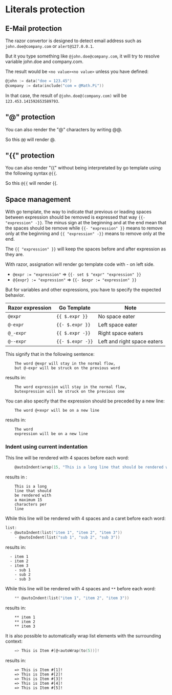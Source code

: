 # Literals protection

## E-Mail protection

The razor convertor is designed to detect email address such as `john.doe@company.com` or `alert@127.0.0.1`.

But it you type something like `@john.doe@company.com`, it will try to resolve variable john.doe and company.com.

The result would be `<no value><no value>` unless you have defined:

```go
@john := data("doe = 123.45")
@company := data(include("com = @Math.Pi"))
```

In that case, the result of `@john.doe@(company.com)` will be `123.453.141592653589793`.

## "&#64;" protection

You can also render the "&#64;" characters by writing &#64;&#64;.

So this `@@` will render &#64;.

## "&#123;&#123;" protection

You can also render "&#123;&#123;" without being interpretated by go template using the following syntax `@{{`.

So this `@{{` will render &#123;&#123;.

## Space management

With go template, the way to indicate that previous or leading spaces between expression should be removed is expressed
that way `{{- "expression" -}}`. The minus sign at the beginning and at the end mean that the spaces should be remove while
`{{- "expression" }}` means to remove only at the beginning and `{{ "expression" -}}` means to remove only at the end.

The `{{ "expression" }}` will keep the spaces before and after expression as they are.

With razor, assignation will render go template code with - on left side.

* `@expr := "expression"` => `{{- set $ "expr" "expression" }}`
* `@{expr} := "expression"` => `{{- $expr := "expression" }}`

But for variables and other expressions, you have to specify the expected behavior.

| Razor expression | Go Template      | Note
| ---------------- | -----------      | ----
| `@expr`          | `{{ $.expr }}`   | No space eater
| `@-expr`         | `{{- $.expr }}`  | Left space eater
| `@_-expr`        | `{{ $.expr -}}`  | Right space eaters
| `@--expr`        | `{{- $.expr -}}` | Left and right space eaters

This signify that in the following sentence:

```text
    The word @expr will stay in the normal flow,
    but @-expr will be struck on the previous word
```

results in:

```text
    The word expression will stay in the normal flow,
    butexpression will be struck on the previous one
```

You can also specify that the expression should be preceded by a new line:

```text
    The word @<expr will be on a new line
```

results in:

```text
    The word
    expression will be on a new line
```

### Indent using current indentation

This line will be rendered with 4 spaces before each word:

```go
    @autoIndent(wrap(15, "This is a long line that should be rendered with a maximum 15 characters per line"))
```

results in :

```text
    This is a long
    line that should
    be rendered with
    a maximum 15
    characters per
    line
```

While this line will be rendered with 4 spaces and a caret before each word:

```go
list:
  - @autoIndent(list("item 1", "item 2", "item 3"))
    - @autoIndent(list("sub 1", "sub 2", "sub 3"))
```

results in:

```text
  - item 1
  - item 2
  - item 3
    - sub 1
    - sub 2
    - sub 3
```

While this line will be rendered with 4 spaces and `**` before each word:

```go
    ** @autoIndent(list("item 1", "item 2", "item 3"))
```

results in:

```text
    ** item 1
    ** item 2
    ** item 3
```

It is also possible to automatically wrap list elements with the surrounding context:

```go
    => This is Item #[@<autoWrap(to(5))]!
```

results in:

```text
    => This is Item #[1]!
    => This is Item #[2]!
    => This is Item #[3]!
    => This is Item #[4]!
    => This is Item #[5]!
```
